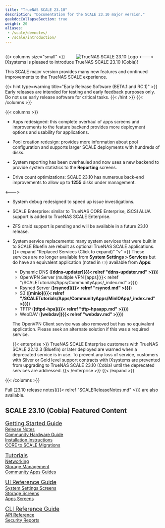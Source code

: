 ```yaml
---
title: "TrueNAS SCALE 23.10"
description: "Documentation for the SCALE 23.10 major version."
geekdocCollapseSection: true
weight: 20
aliases:
 - /scale/devnotes/
 - /scale/introduction/
---
```


{{< columns size="small" >}}
<img src="/images/SCALE_Cobia_Icon.png" alt="TrueNAS SCALE 23.10 Logo" style="margin: 1rem 0 0 2rem;">
<--->
iXsystems is pleased to introduce TrueNAS SCALE 23.10 (Cobia)!

This SCALE major version provides many new features and continued improvements to the TrueNAS SCALE experience.
<!-- Remove this warning when 23.10.0 is released -->
{{< hint type=warning title="Early Release Software (BETA.1 and RC.1)" >}}
Early releases are intended for testing and early feedback purposes only.
Do not use early release software for critical tasks.
{{< /hint >}}
{{< /columns >}}

{{< columns >}}

* Apps redesigned: this complete overhaul of apps screens and improvements to the feature backend provides more deployment options and usability for applications.

* Pool creation redesign: provides more information about pool configuration and supports larger SCALE deployments with hundreds of disks.

* System reporting has been overhauled and now uses a new backend to provide system statistics to the **Reporting** screens.

* Drive count optimizations: SCALE 23.10 has numerous back-end improvements to allow up to **1255** disks under management.

<--->

* System debug redesigned to speed up issue investigations.

* SCALE Enterprise: similar to TrueNAS CORE Enterprise, iSCSI ALUA support is added to TrueNAS SCALE Enterprise.

* ZFS draid support is pending and will be available in a future 23.10 release.

* System service replacements: many system services that were built in to SCALE Bluefin are rebuilt as optional TrueNAS SCALE applications.
  {{< expand "Replaced Services (Click to expand)" "v" >}}
  These services are no longer available from **System Settings > Services** but do have an equivalent application (noted in `()`) available from **Apps**:
  * Dynamic DNS (**[ddns-updater]({{< relref "ddns-updater.md" >}})**)
  * OpenVPN Server (multiple VPN [apps]({{< relref "/SCALETutorials/Apps/CommunityApps/_index.md" >}}))
  * Rsyncd Server (**[rsyncd]({{< relref "rsyncd.md" >}})**)
  * S3 (**[minio]({{< relref "/SCALETutorials/Apps/CommunityApps/MinIOApp/_index.md" >}})**)
  * TFTP (**[tftpd-hpa]({{< relref "tftp-hpaapp.md" >}})**)
  * WebDAV (**[webdav]({{< relref "webdav.md" >}})**)
  
  The OpenVPN Client service was also removed but has no equivalent application.
  Please seek an alternate solution if this was a required service.
  
  {{< enterprise >}}
  TrueNAS SCALE Enterprise customers with TrueNAS SCALE 22.12.3 (Bluefin) or later deployed are warned when a deprecated service is in use.
  To prevent any loss of service, customers with Silver or Gold level support contracts with iXsystems are prevented from upgrading to TrueNAS SCALE 23.10 (Cobia) until the deprecated services are addressed.
  {{< /enterprise >}}
  {{< /expand >}}

{{< /columns >}}

Full [23.10 release notes]({{< relref "SCALEReleaseNotes.md" >}}) are also available.

## SCALE 23.10 (Cobia) Featured Content

<div class="docs-sections">
  <p>
	<a href="/gettingstarted/" style="font-size:18px;">Getting Started Guide</a>
	<br><a href="/gettingstarted/scalereleasenotes/">Release Notes</a>
	<br><a href="/gettingstarted/scalehardwareguide/">Community Hardware Guide</a>
	<br><a href="/gettingstarted/install/">Installation Instructions</a>
	<br><a href="/gettingstarted/migrate/">CORE to SCALE Migrations</a>
  </p>
  <p>
	<a href="/scaletutorials/" style="font-size:18px;">Tutorials</a>
	<br><a href="/scaletutorials/network/">Networking</a>
	<br><a href="/scaletutorials/storage/">Storage Management</a>
	<br><a href="/scaletutorials/apps/communityapps/">Community Apps Guides</a>
  </p>
  <p>
	<a href="/scaleuireference/" style="font-size:18px;">UI Reference Guide</a>
	<br><a href="/scaleuireference/systemsettings/">System Settings Screens</a>
	<br><a href="/scaleuireference/storage/">Storage Screens</a>
	<br><a href="/scaleuireference/apps/">Apps Screens</a>
  </p>
  <p>
	<a href="/scaleclireference/" style="font-size:18px;">CLI Reference Guide</a>
	<br><a href="/api/">API Reference</a>
	<br><a href="/scalesecurityreports/">Security Reports</a>
  </p>
</div>